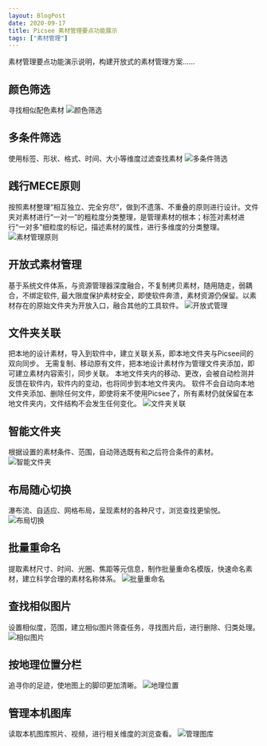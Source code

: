```yaml
---
layout: BlogPost
date: 2020-09-17
title: Picsee 素材管理要点功能展示
tags: ["素材管理"]
---
```



素材管理要点功能演示说明，构建开放式的素材管理方案......<!-- more -->

## 颜色筛选
寻找相似配色素材
![颜色筛选](./images/Picsee_album_present/color_filter.gif)

## 多条件筛选
使用标签、形状、格式、时间、大小等维度过滤查找素材
![多条件筛选](./images/Picsee_album_present/multi_condition_filter.gif)

## 践行MECE原则
按照素材整理“相互独立、完全穷尽”，做到不遗落、不重叠的原则进行设计。文件夹对素材进行“一对一”的粗粒度分类整理，是管理素材的根本；标签对素材进行“一对多”细粒度的标记，描述素材的属性，进行多维度的分类整理。
![素材管理原则](./images/Picsee_album_present/classify_principle.gif)

## 开放式素材管理
基于系统文件体系，与资源管理器深度融合，不复制拷贝素材，随用随走，弱耦合，不绑定软件, 最大限度保护素材安全，即使软件奔溃，素材资源仍保留。以素材存在的原始文件夹为开放入口，融合其他的工具软件。
![开放式管理](./images/Picsee_album_present/open_manage_media.gif)

## 文件夹关联
把本地的设计素材，导入到软件中，建立关联关系，即本地文件夹与Picsee间的双向同步。
无需复制、移动原有文件，把本地设计素材作为管理文件夹添加，即可建立素材内容索引，同步关联。
本地文件夹内的移动、更改，会被自动检测并反馈在软件内，软件内的变动，也将同步到本地文件夹内。
软件不会自动向本地文件夹添加、删除任何文件，即使将来不使用Picsee了，所有素材仍就保留在本地文件夹内，文件结构不会发生任何变化。
![文件夹关联](./images/Picsee_album_present/folder_reference.gif)

## 智能文件夹
根据设置的素材条件、范围，自动筛选既有和之后符合条件的素材。
![智能文件夹](./images/Picsee_album_present/smart_folder.gif)

## 布局随心切换
瀑布流、自适应、网格布局，呈现素材的各种尺寸，浏览查找更愉悦。
![布局切换](./images/Picsee_album_present/layout_switch.gif)

## 批量重命名
提取素材尺寸、时间、光圈、焦距等元信息，制作批量重命名模版，快速命名素材，建立科学合理的素材名称体系。
![批量重命名](./images/Picsee_album_present/batch_rename.gif)

## 查找相似图片
设置相似度，范围，建立相似图片筛查任务，寻找图片后，进行删除、归类处理。
![相似图片](./images/Picsee_album_present/similary_media.gif)


## 按地理位置分栏
追寻你的足迹，使地图上的脚印更加清晰。
![地理位置](./images/Picsee_album_present/gps_section.gif)

## 管理本机图库
读取本机图库照片、视频，进行相关维度的浏览查看。
![管理图库](./images/Picsee_album_present/machine_photo.gif)
